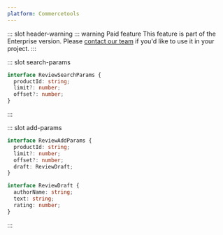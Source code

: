 ```yaml
---
platform: Commercetools
---
```


<IncludeContent content-key="use-review" />

::: slot header-warning
::: warning Paid feature
This feature is part of the Enterprise version. Please [contact our team](https://www.vuestorefront.io/contact/sales) if you'd like to use it in your project.
:::

::: slot search-params
```typescript
interface ReviewSearchParams {
  productId: string;
  limit?: number;
  offset?: number;
}
```
:::

::: slot add-params
```typescript
interface ReviewAddParams {
  productId: string;
  limit?: number;
  offset?: number;
  draft: ReviewDraft;
}

interface ReviewDraft {
  authorName: string;
  text: string;
  rating: number;
}
```
:::
